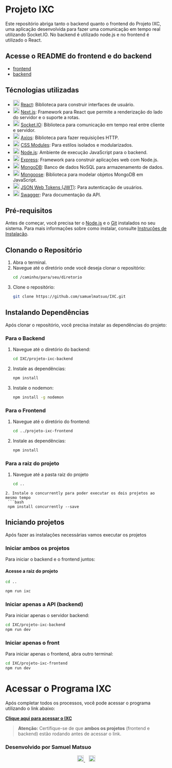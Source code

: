 # Projeto IXC

Este repositório abriga tanto o backend quanto o frontend do Projeto IXC, uma aplicação desenvolvida para fazer uma comunicação em tempo real utilizando Socket.IO. No backend é utilizado node.js e no frontend é utilizado o React. 

## Acesse o README do frontend e do backend
* [frontend](README_frontend.md)
* [backend](README_backend.md)

## Técnologias utilizadas

- <img src="https://upload.wikimedia.org/wikipedia/commons/a/a7/React-icon.svg" alt="React logo" height="20"/> [React](https://pt-br.react.dev/): Biblioteca para construir interfaces de usuário.
- <img src="https://upload.wikimedia.org/wikipedia/commons/8/8e/Nextjs-logo.svg" alt="Next.js logo" height="20"/> [Next.js](https://nextjs.org/docs): Framework para React que permite a renderização do lado do servidor e o suporte a rotas.
- <img src="https://upload.wikimedia.org/wikipedia/commons/9/96/Socket-io.svg" alt="Socket.IO logo" height="20"/> [Socket.IO](https://socket.io/pt-br/docs/v4/): Biblioteca para comunicação em tempo real entre cliente e servidor.
- <img src="https://avatars.githubusercontent.com/u/32372333?s=200&v=4" alt="Axios logo" height="20"/> [Axios](https://axios-http.com/ptbr/docs/intro): Biblioteca para fazer requisições HTTP.
- <img src="https://avatars.githubusercontent.com/u/45769491?s=200&v=4" alt="CSS Modules logo" height="20"/> [CSS Modules](https://github.com/css-modules/css-modules): Para estilos isolados e modularizados.
- <img src="https://upload.wikimedia.org/wikipedia/commons/d/d9/Node.js_logo.svg" alt="Node.js logo" height="20"/> [Node.js](https://nodejs.org/docs/latest/api/): Ambiente de execução JavaScript para o backend.
- <img src="https://upload.wikimedia.org/wikipedia/commons/6/64/Expressjs.png" alt="Express logo" height="20"/> [Express](https://expressjs.com/pt-br/): Framework para construir aplicações web com Node.js.
- <img src="https://1000logos.net/wp-content/uploads/2020/08/MongoDB-Logo.png" alt="MongoDB logo" height="20"/> [MongoDB](https://www.mongodb.com/pt-br/docs/): Banco de dados NoSQL para armazenamento de dados.
- <img src="https://avatars.githubusercontent.com/u/7552965?s=200&v=4" alt="Mongoose logo" height="20"/> [Mongoose](https://mongoosejs.com/docs/documents.html): Biblioteca para modelar objetos MongoDB em JavaScript.
- <img src="https://jwt.io/img/pic_logo.svg" alt="JWT logo" height="20"/> [JSON Web Tokens (JWT)](https://jwt.io/introduction): Para autenticação de usuários.
- <img src="https://upload.wikimedia.org/wikipedia/commons/a/ab/Swagger-logo.png" alt="Swagger logo" height="20"/> [Swagger](https://swagger.io/docs/): Para documentação da API.


## Pré-requisitos

Antes de começar, você precisa ter o [Node.js](https://nodejs.org/) e o [Git](https://git-scm.com/) instalados no seu sistema. Para mais informações sobre como instalar, consulte [Instruções de Instalação](README_links.md).

## Clonando o Repositório

1. Abra o terminal.
2. Navegue até o diretório onde você deseja clonar o repositório:
   ```bash
   cd /caminho/para/seu/diretorio
   ```
3. Clone o repositório:
   ```bash
   git clone https://github.com/samuelmatsuo/IXC.git
   ```

## Instalando Dependências

Após clonar o repositório, você precisa instalar as dependências do projeto:

### Para o Backend

1. Navegue até o diretório do backend:
   ```bash
   cd IXC/projeto-ixc-backend
   ```
2. Instale as dependências:
   ```bash
   npm install
   ```
3. Instale o nodemon:
   ```bash
   npm install -g nodemon

### Para o Frontend

1. Navegue até o diretório do frontend:
   ```bash
   cd ../projeto-ixc-frontend
   ```
2. Instale as dependências:
   ```bash
   npm install
   ```
### Para a raiz do projeto
1. Navegue até a pasta raiz do projeto
   ```bash
   cd ..
  ```
2. Instale o concurrently para poder executar os dois projetos ao mesmo tempo
   ```bash
   npm install concurrently --save
   ```
## Iniciando projetos

Após fazer as instalações necessárias vamos executar os projetos

### Iniciar ambos os projetos
Para iniciar o backend e o frontend juntos:
#### Acesse a raiz do projeto 
   ```bash
   cd ..
   ```
   ```bash
   npm run ixc
   ```

### Iniciar apenas a API (backend)
Para iniciar apenas o servidor backend:

   ```bash
   cd IXC/projeto-ixc-backend
   npm run dev
   ```

### Iniciar apenas o front
Para iniciar apenas o frontend, abra outro terminal:

   ```bash
   cd IXC/projeto-ixc-frontend
   npm run dev
   ```

# Acessar o Programa IXC

Após completar todos os processos, você pode acessar o programa utilizando o link abaixo:

**[Clique aqui para acessar o IXC](http://localhost:3001/login)**

> **Atenção:** Certifique-se de que **ambos os projetos** (frontend e backend) estão rodando antes de acessar o link.

### Desenvolvido por Samuel Matsuo

<p align="center">
  <a href="https://github.com/samuelmatsuo">
    <img src="https://upload.wikimedia.org/wikipedia/commons/9/91/Octicons-mark-github.svg" alt="GitHub logo" height="20"/>
  </a>
  &nbsp;&nbsp;
  <a href="https://www.linkedin.com/in/samuel-matsuo-672810232/">
    <img src="https://upload.wikimedia.org/wikipedia/commons/c/ca/LinkedIn_logo_initials.png" alt="LinkedIn logo" height="20"/>
  </a>
</p>

